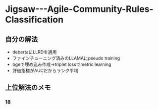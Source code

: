 # Jigsaw---Agile-Community-Rules-Classification
## 自分の解法
- debertaにLLRDを適用
- ファインチューニング済みのLLAMAにpseudo training
- bgeで埋め込み作成→triplet lossでmetric learning
- 評価指標がAUCだからランク平均 

## 上位解法のメモ
### 18

